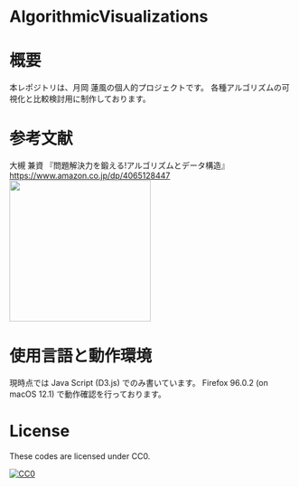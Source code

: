 # AlgorithmicVisualizations


# 概要

本レポジトリは、月岡 蓮風の個人的プロジェクトです。
各種アルゴリズムの可視化と比較検討用に制作しております。


# 参考文献

大槻 兼資 『問題解決力を鍛える!アルゴリズムとデータ構造』
https://www.amazon.co.jp/dp/4065128447
<img src=https://github.com/drken1215/book_algorithm_solution/blob/master/fig/book_image.png width=250mm>


# 使用言語と動作環境

現時点では Java Script (D3.js) でのみ書いています。
Firefox 96.0.2 (on macOS 12.1) で動作確認を行っております。


# License

These codes are licensed under CC0.

[![CC0](http://i.creativecommons.org/p/zero/1.0/88x31.png "CC0")](http://creativecommons.org/publicdomain/zero/1.0/deed.ja)